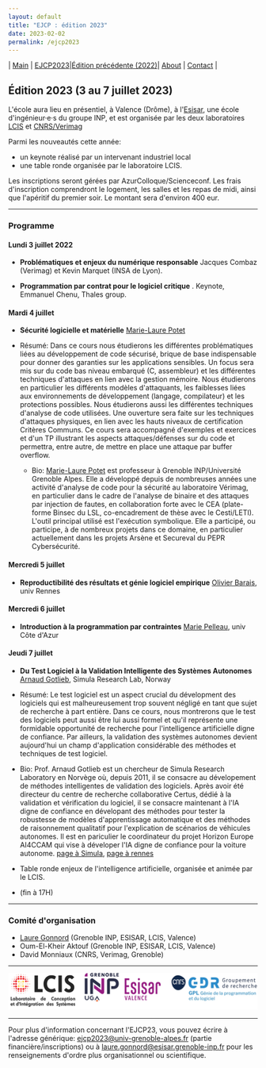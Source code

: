 ```yaml
---
layout: default
title: "EJCP : édition 2023"
date: 2023-02-02
permalink: /ejcp2023
---
```


| [Main](./index) | [EJCP2023](./ejcp2023)|[Édition précédente (2022)](./ejcp2022)| [About](./about) | [Contact](./contact) |


## Édition 2023 (3 au 7 juillet 2023)


L'école aura lieu en présentiel, à Valence (Drôme), à l'[Esisar](https://esisar.grenoble-inp.fr/), une école d'ingénieur·e·s du groupe INP, et est organisée par les deux laboratoires  [LCIS](https://lcis.grenoble-inp.fr/) et [CNRS/Verimag](https://www-verimag.imag.fr/)

Parmi les nouveautés cette année:
- un keynote réalisé par un intervenant industriel local
- une table ronde organisée par le laboratoire LCIS.

 Les inscriptions seront gérées par AzurColloque/Scienceconf. Les frais d'inscription comprendront le logement, les salles et les repas de midi, ainsi que l'apéritif du premier soir. Le montant sera d'environ 400 eur. 

---

### Programme


#### Lundi 3 juillet 2022 

  - **Problématiques et enjeux du numérique responsable** Jacques Combaz (Verimag) et Kevin Marquet (INSA de Lyon).

  - **Programmation par contrat pour le logiciel critique** . Keynote, Emmanuel Chenu, Thales group.

  
#### Mardi 4 juillet 
 - **Sécurité logicielle et matérielle** [Marie-Laure Potet](https://www-verimag.imag.fr/~potet/)

- Résumé: Dans ce cours nous étudierons les différentes problématiques liées au  développement de code sécurisé, brique de base indispensable pour donner des garanties sur les applications sensibles.  Un focus sera mis sur du code bas niveau embarqué (C, assembleur) et les différentes techniques d'attaques en lien avec la gestion mémoire. Nous étudierons en particulier les différents modèles d'attaquants, les faiblesses liées aux environnements de développement (langage, compilateur) et les protections possibles.  Nous étudierons aussi les  différentes techniques d'analyse de code utilisées. Une ouverture sera faite sur les techniques d'attaques physiques, en lien avec les hauts niveaux de certification Critères Communs. Ce cours sera accompagné d'exemples et exercices et d'un TP illustrant les aspects attaques/défenses sur du code et permettra, entre autre, de mettre en place une attaque par buffer overflow.


  - Bio: [Marie-Laure Potet](https://www-verimag.imag.fr/~potet) est professeur à Grenoble INP/Université Grenoble Alpes. Elle a développé depuis de nombreuses années une activité d'analyse de code pour la sécurité au laboratoire Vérimag, en particulier dans le cadre de l'analyse de binaire et des attaques par injection de fautes, en collaboration forte avec le CEA (plate-forme Binsec du LSL, co-encadrement de thèse avec le Cesti/LETI).  L'outil principal utilisé est l'exécution symbolique. Elle a participé, ou participe, à de nombreux projets dans ce domaine, en particulier actuellement dans les projets Arsène et Secureval du PEPR Cybersécurité.


#### Mercredi 5 juillet 
  - **Reproductibilité des résultats et génie logiciel empirique** [Olivier Barais](https://olivier.barais.fr/), univ Rennes

#### Mercredi 6 juillet 

 - **Introduction à la programmation par contraintes** [Marie Pelleau](https://www.i3s.unice.fr/~mpelleau/), univ Côte d'Azur

#### Jeudi 7 juillet 

 - **Du Test Logiciel à la Validation Intelligente des Systèmes Autonomes** [Arnaud Gotlieb](https://www.simula.no/people/arnaud), Simula Research Lab, Norway

 - Résumé: Le test logiciel est un aspect crucial du dévelopment des logiciels qui est malheureusement trop souvent négligé en tant que sujet de recherche à part entière. Dans ce cours, nous montrerons que le test des logiciels peut aussi être lui aussi formel et qu'il représente une formidable opportunité de recherche pour l'intelligence artificielle digne de confiance. Par ailleurs, la validation des systèmes autonomes devient aujourd'hui un champ d'application considérable des méthodes et techniques de test logiciel.
 - Bio: Prof. Arnaud Gotlieb est un chercheur de Simula Research Laboratory en Norvège où, depuis 2011, il se consacre au dévelopement de méthodes intelligentes de validation des logiciels. Après avoir été directeur du centre de recherche collaborative Certus, dédié à la validation et vérification du logiciel, il se consacre maintenant à l'IA digne de confiance en dévelopant des méthodes pour tester la robustesse de modèles d'apprentissage automatique et des méthodes de raisonnement qualitatif pour l'explication de scénarios de véhicules autonomes. Il est en pariculier le coordinateur du projet Horizon Europe AI4CCAM qui vise à déveloper l'IA digne de confiance pour la voiture autonome. [page à Simula](https://www.simula.no/people/arnaud), [page à rennes](http://people.rennes.inria.fr/Arnaud.Gotlieb/)


 - Table ronde enjeux de l'intelligence artificielle, organisée et animée par le LCIS. 

 - (fin à 17H)
---
### Comité d'organisation
 * [Laure Gonnord](https://laure.gonnord.org/pro/) (Grenoble INP, ESISAR, LCIS, Valence)
 * Oum-El-Kheir Aktouf (Grenoble INP, ESISAR, LCIS, Valence)
 * David Monniaux (CNRS, Verimag, Grenoble)

---
![LOGO ALL](_logos/ejcp23_logos.png)

---
Pour plus d'information concernant l'EJCP23, vous pouvez écrire à l'adresse générique: [ejcp2023@univ-grenoble-alpes.fr](mailto:ejcp2023@univ-grenoble-alpes.fr) (partie financière/inscriptions) ou à  [laure.gonnord@esisar.grenoble-inp.fr](mailto:laure.gonnord@esisar.grenoble-inp.fr) pour les renseignements d'ordre plus organisationnel ou scientifique.
